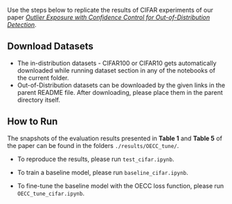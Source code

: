 Use the steps below to replicate the results of CIFAR experiments of our paper [_Outlier Exposure with Confidence Control for Out-of-Distribution Detection_](https://arxiv.org/abs/1906.03509).

## Download Datasets

- The in-distribution datasets - CIFAR100 or CIFAR10 gets automatically downloaded while running dataset section in any of the notebooks of the current folder.
- Out-of-Distribution datasets can be downloaded by the given links in the parent README file. After downloading, please place them in the parent directory itself.


## How to Run
The snapshots of the evaluation results presented in <b>Table 1</b> and <b>Table 5</b> of the paper can be found in the folders `./results/OECC_tune/`.

* To reproduce the results, please run `test_cifar.ipynb`. 

* To train a baseline model, please run `baseline_cifar.ipynb`.

* To fine-tune the baseline model with the OECC loss function, please run `OECC_tune_cifar.ipynb`.

